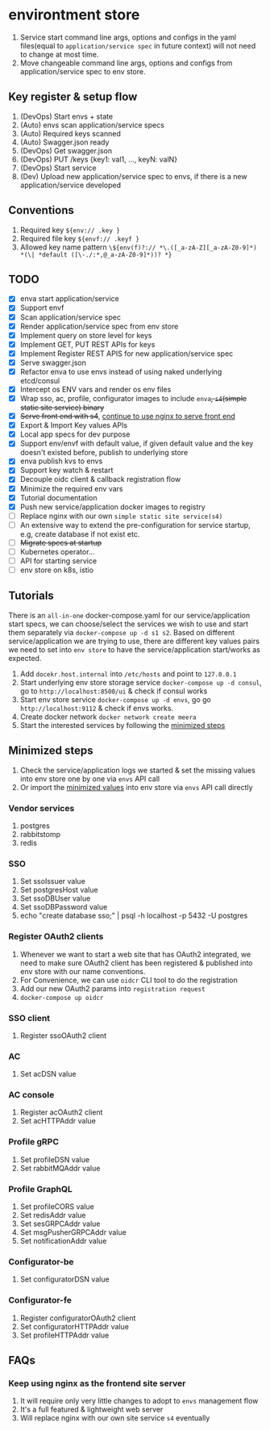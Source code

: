 # environtment store

1. Service start command line args, options and configs in the yaml files(equal to `application/service spec` in future context) will not need to change at most time.
1. Move changeable command line args, options and configs from application/service spec to env store.

## Key register & setup flow
1. (DevOps) Start envs + state
1. (Auto) envs scan application/service specs
1. (Auto) Required keys scanned
1. (Auto) Swagger.json ready
1. (DevOps) Get swagger.json
1. (DevOps) PUT /keys {key1: val1, ..., keyN: valN}
1. (DevOps) Start service
1. (Dev) Upload new application/service spec to envs, if there is a new application/service developed

## Conventions
1. Required key `${env:// .key }`
1. Required file key `${envf:// .keyf }`
1. Allowed key name pattern `\${env(f)?:// *\.([_a-zA-Z][_a-zA-Z0-9]*) *(\| *default ([\-./:*,@_a-zA-Z0-9]*))? *}`

## TODO
- [x] enva start application/service
- [x] Support envf
- [x] Scan application/service spec
- [x] Render application/service spec from env store
- [x] Implement query on store level for keys
- [x] Implement GET, PUT REST APIs for keys
- [x] Implement Register REST APIS for new application/service spec
- [x] Serve swagger.json
- [x] Refactor enva to use envs instead of using naked underlying etcd/consul
- [x] Intercept os ENV vars and render os env files
- [x] Wrap sso, ac, profile, configurator images to include `enva`~~, `s4`(simple static site service) binary~~
- [x] ~~Serve front end with s4~~, [continue to use nginx to serve front end](#Keep-using-nginx-as-the-frontend-site-server)
- [x] Export & Import Key values APIs 
- [x] Local app specs for dev purpose
- [x] Support env/envf with default value, if given default value and the key doesn't existed before, publish to underlying store
- [x] enva publish kvs to envs
- [x] Support key watch & restart
- [x] Decouple oidc client & callback registration flow 
- [x] Minimize the required env vars
- [x] Tutorial documentation
- [x] Push new service/application docker images to registry
- [ ] Replace nginx with our own `simple static site service(s4)`
- [ ] An extensive way to extend the pre-configuration for service startup, e.g, create database if not exist etc.
- [ ] ~~Migrate specs at startup~~
- [ ] Kubernetes operator...
- [ ] API for starting service
- [ ] env store on k8s, istio

## Tutorials

There is an `all-in-one` docker-compose.yaml for our service/application start specs, we can choose/select the services we wish to use and start them separately via `docker-compose up -d s1 s2`.
Based on different service/application we are trying to use, there are different key values pairs we need to set into `env store` to have the service/application start/works as expected.

1. Add `docekr.host.internal` into `/etc/hosts` and point to `127.0.0.1`
1. Start underlying env store storage service `docker-compose up -d consul`, go to `http://localhost:8500/ui` & check if consul works
1. Start env store service `docker-compose up -d envs`, go go `http://localhost:9112` & check if envs works.
1. Create docker network `docker network create meera`
1. Start the interested services by following the [minimized steps](#Minimized-steps)

## Minimized steps

1. Check the service/application logs we started & set the missing values into env store one by one via `envs` API call 
1. Or import the [minimized values](assets/devspecs/minimized-kvs.yaml) into env store via `envs` API call directly

### Vendor services
1. postgres
1. rabbitstomp
1. redis

### SSO  
1. Set ssoIssuer value
1. Set postgresHost value
1. Set ssoDBUser value
1. Set ssoDBPassword value
1. echo "create database sso;" | psql -h localhost -p 5432 -U postgres 

### Register OAuth2 clients

1. Whenever we want to start a web site that has OAuth2 integrated, we need to make sure OAuth2 client has been registered & published into env store with our name conventions.
1. For Convenience, we can use `oidcr` CLI tool to do the registration
1. Add our new OAuth2 params into `registration request` 
1. `docker-compose up oidcr`

### SSO client
1. Register ssoOAuth2 client

### AC
1. Set acDSN value

### AC console
1. Register acOAuth2 client
1. Set acHTTPAddr value

### Profile gRPC
1. Set profileDSN value
1. Set rabbitMQAddr value

### Profile GraphQL
1. Set profileCORS value
1. Set redisAddr value
1. Set sesGRPCAddr value
1. Set msgPusherGRPCAddr value
1. Set notificationAddr value

### Configurator-be
1. Set configuratorDSN value

### Configurator-fe
1. Register configuratorOAuth2 client
1. Set configuratorHTTPAddr value
1. Set profileHTTPAddr value

## FAQs

### Keep using nginx as the frontend site server

1. It will require only very little changes to adopt to `envs` management flow
1. It's a full featured & lightweight web server
1. Will replace nginx with our own site service `s4` eventually

